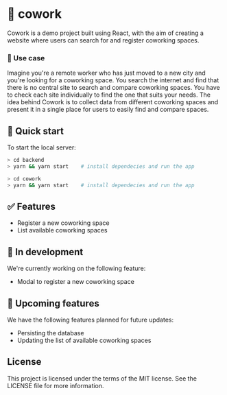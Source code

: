 # 💼 cowork

Cowork is a demo project built using React, with the aim of creating a website where users can search for and register coworking spaces.

### 🤝 Use case

Imagine you're a remote worker who has just moved to a new city and you're looking for a coworking space. You search the internet and find that there is no central site to search and compare coworking spaces. You have to check each site individually to find the one that suits your needs. The idea behind Cowork is to collect data from different coworking spaces and present it in a single place for users to easily find and compare spaces.

## 🚀 Quick start

To start the local server:

```sh
> cd backend
> yarn && yarn start    # install dependecies and run the app
```

```sh
> cd cowork
> yarn && yarn start    # install dependecies and run the app
```

## ✅ Features

- Register a new coworking space
- List available coworking spaces

## 🚧 In development

We're currently working on the following feature:

- Modal to register a new coworking space

## 👀 Upcoming features

We have the following features planned for future updates:

- Persisting the database
- Updating the list of available coworking spaces

## License

This project is licensed under the terms of the MIT license. See the LICENSE file for more information.

